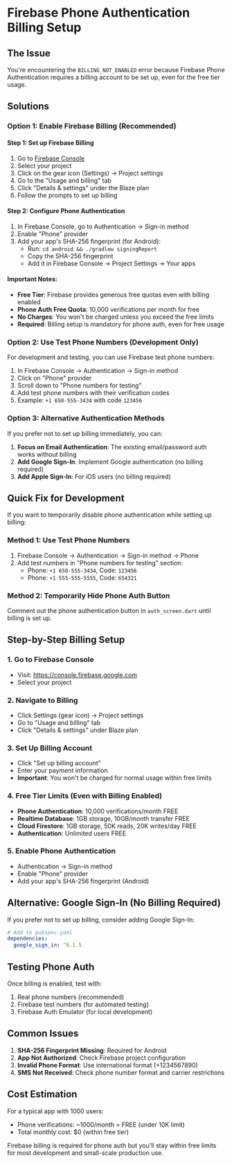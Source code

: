 # Firebase Phone Authentication Billing Setup

## The Issue
You're encountering the `BILLING_NOT_ENABLED` error because Firebase Phone Authentication requires a billing account to be set up, even for the free tier usage.

## Solutions

### Option 1: Enable Firebase Billing (Recommended)

#### Step 1: Set up Firebase Billing
1. Go to [Firebase Console](https://console.firebase.google.com)
2. Select your project
3. Click on the gear icon (Settings) → Project settings
4. Go to the "Usage and billing" tab
5. Click "Details & settings" under the Blaze plan
6. Follow the prompts to set up billing

#### Step 2: Configure Phone Authentication
1. In Firebase Console, go to Authentication → Sign-in method
2. Enable "Phone" provider
3. Add your app's SHA-256 fingerprint (for Android):
   - Run: `cd android && ./gradlew signingReport`
   - Copy the SHA-256 fingerprint
   - Add it in Firebase Console → Project Settings → Your apps

#### Important Notes:
- **Free Tier**: Firebase provides generous free quotas even with billing enabled
- **Phone Auth Free Quota**: 10,000 verifications per month for free
- **No Charges**: You won't be charged unless you exceed the free limits
- **Required**: Billing setup is mandatory for phone auth, even for free usage

### Option 2: Use Test Phone Numbers (Development Only)

For development and testing, you can use Firebase test phone numbers:

1. In Firebase Console → Authentication → Sign-in method
2. Click on "Phone" provider
3. Scroll down to "Phone numbers for testing"
4. Add test phone numbers with their verification codes
5. Example: `+1 650-555-3434` with code `123456`

### Option 3: Alternative Authentication Methods

If you prefer not to set up billing immediately, you can:

1. **Focus on Email Authentication**: The existing email/password auth works without billing
2. **Add Google Sign-In**: Implement Google authentication (no billing required)
3. **Add Apple Sign-In**: For iOS users (no billing required)

## Quick Fix for Development

If you want to temporarily disable phone authentication while setting up billing:

### Method 1: Use Test Phone Numbers
1. Firebase Console → Authentication → Sign-in method → Phone
2. Add test numbers in "Phone numbers for testing" section:
   - Phone: `+1 650-555-3434`, Code: `123456`
   - Phone: `+1 555-555-5555`, Code: `654321`

### Method 2: Temporarily Hide Phone Auth Button
Comment out the phone authentication button in `auth_screen.dart` until billing is set up.

## Step-by-Step Billing Setup

### 1. Go to Firebase Console
- Visit: https://console.firebase.google.com
- Select your project

### 2. Navigate to Billing
- Click Settings (gear icon) → Project settings
- Go to "Usage and billing" tab
- Click "Details & settings" under Blaze plan

### 3. Set Up Billing Account
- Click "Set up billing account"
- Enter your payment information
- **Important**: You won't be charged for normal usage within free limits

### 4. Free Tier Limits (Even with Billing Enabled)
- **Phone Authentication**: 10,000 verifications/month FREE
- **Realtime Database**: 1GB storage, 10GB/month transfer FREE
- **Cloud Firestore**: 1GB storage, 50K reads, 20K writes/day FREE
- **Authentication**: Unlimited users FREE

### 5. Enable Phone Authentication
- Authentication → Sign-in method
- Enable "Phone" provider
- Add your app's SHA-256 fingerprint (Android)

## Alternative: Google Sign-In (No Billing Required)

If you prefer not to set up billing, consider adding Google Sign-In:

```yaml
# Add to pubspec.yaml
dependencies:
  google_sign_in: ^6.1.5
```

## Testing Phone Auth

Once billing is enabled, test with:
1. Real phone numbers (recommended)
2. Firebase test numbers (for automated testing)
3. Firebase Auth Emulator (for local development)

## Common Issues

1. **SHA-256 Fingerprint Missing**: Required for Android
2. **App Not Authorized**: Check Firebase project configuration
3. **Invalid Phone Format**: Use international format (+1234567890)
4. **SMS Not Received**: Check phone number format and carrier restrictions

## Cost Estimation

For a typical app with 1000 users:
- Phone verifications: ~1000/month = FREE (under 10K limit)
- Total monthly cost: $0 (within free tier)

Firebase billing is required for phone auth but you'll stay within free limits for most development and small-scale production use.